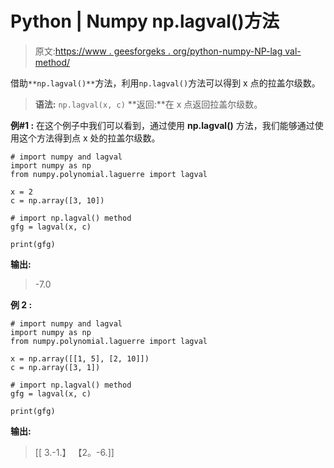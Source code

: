 # Python | Numpy np.lagval()方法

> 原文:[https://www . geesforgeks . org/python-numpy-NP-lag val-method/](https://www.geeksforgeeks.org/python-numpy-np-lagval-method/)

借助`**np.lagval()**`方法，利用`np.lagval()`方法可以得到 x 点的拉盖尔级数。

> **语法:** `np.lagval(x, c)`
> **返回:**在 x 点返回拉盖尔级数。

**例#1 :**
在这个例子中我们可以看到，通过使用 **np.lagval()** 方法，我们能够通过使用这个方法得到点 x 处的拉盖尔级数。

```
# import numpy and lagval
import numpy as np
from numpy.polynomial.laguerre import lagval

x = 2
c = np.array([3, 10])

# import np.lagval() method
gfg = lagval(x, c)

print(gfg)
```

**输出:**

> -7.0

**例 2 :**

```
# import numpy and lagval
import numpy as np
from numpy.polynomial.laguerre import lagval

x = np.array([[1, 5], [2, 10]])
c = np.array([3, 1])

# import np.lagval() method
gfg = lagval(x, c)

print(gfg)
```

**输出:**

> [[ 3.-1.】
> 【2。-6.]]